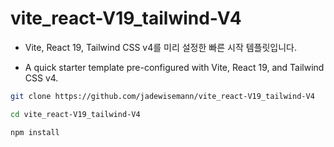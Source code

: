 # vite_react-V19_tailwind-V4
- Vite, React 19, Tailwind CSS v4를 미리 설정한 빠른 시작 템플릿입니다.

- A quick starter template pre-configured with Vite, React 19, and Tailwind CSS v4.


```bash
git clone https://github.com/jadewisemann/vite_react-V19_tailwind-V4
```
```bash
cd vite_react-V19_tailwind-V4
```
```bash
npm install
```